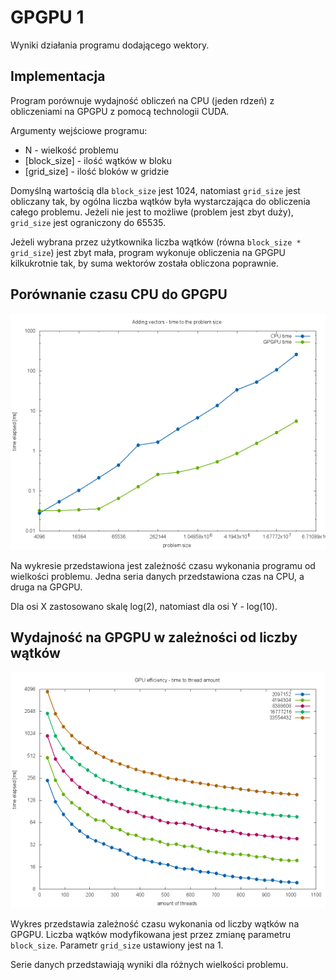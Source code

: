# GPGPU 1

Wyniki działania programu dodającego wektory.

## Implementacja

Program porównuje wydajność obliczeń na CPU (jeden rdzeń) z obliczeniami na GPGPU z pomocą technologii CUDA.

Argumenty wejściowe programu:

* N - wielkość problemu
* [block_size] - ilość wątków w bloku
* [grid_size] - ilość bloków w gridzie

Domyślną wartością dla `block_size` jest 1024, natomiast `grid_size` jest obliczany tak, by ogólna liczba
wątków była wystarczająca do obliczenia całego problemu. Jeżeli nie jest to możliwe (problem jest zbyt duży),
`grid_size` jest ograniczony do 65535.

Jeżeli wybrana przez użytkownika liczba wątków (równa `block_size * grid_size`) jest zbyt mała, program wykonuje
obliczenia na GPGPU kilkukrotnie tak, by suma wektorów została obliczona poprawnie.

## Porównanie czasu CPU do GPGPU

![Time to problem size](result.png)

Na wykresie przedstawiona jest zależność czasu wykonania programu od wielkości problemu. Jedna seria danych przedstawiona
czas na CPU, a druga na GPGPU.

Dla osi X zastosowano skalę log(2), natomiast dla osi Y - log(10).

## Wydajność na GPGPU w zależności od liczby wątków

![Time to thread count](threads.png)

Wykres przedstawia zależność czasu wykonania od liczby wątków na GPGPU. Liczba wątków modyfikowana jest przez zmianę
parametru `block_size`. Parametr `grid_size` ustawiony jest na 1.

Serie danych przedstawiają wyniki dla różnych wielkości problemu.
